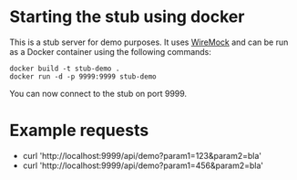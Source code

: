 # Starting the stub using docker
This is a stub server for demo purposes. It uses [WireMock](http://wiremock.org/) and can be run as a Docker container using the following commands:
```console
docker build -t stub-demo .
docker run -d -p 9999:9999 stub-demo
```
You can now connect to the stub on port 9999.

# Example requests
- curl 'http://localhost:9999/api/demo?param1=123&param2=bla'
- curl 'http://localhost:9999/api/demo?param1=456&param2=bla'
